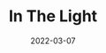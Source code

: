 ---
weight: 1
images:
- https://live.staticflickr.com/65535/52643217434_965657ab47_b_d.jpg
title: In The Light
date: 2022-03-07
tags:
- archive # all posts
- work
- genart
---